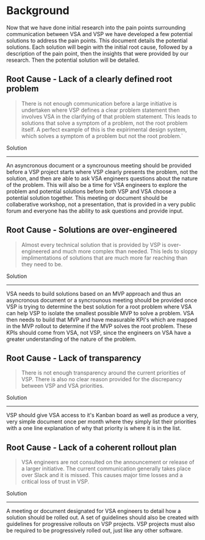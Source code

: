 # Background
Now that we have done initial research into the pain points surrounding communication between VSA and VSP we have developed a few potential solutions to address the pain points. This document details the potential solutions. Each solution will begin with the initial root cause, followed by a description of the pain point, then the insights that were provided by our research. Then the potential solution will be detailed.

## Root Cause - Lack of a clearly defined root problem

> There is not enough communication before a large initiative is undertaken where VSP defines a clear problem statement then involves VSA in the clarifying of that problem statement. This leads to solutions that solve a symptom of a problem, not the root problem itself. A perfect example of this is the expirimental design system,  which solves a symptom of a problem but not the root problem.`



Solution
<hr>
An asyncronous document or a syncrounous meeting should be provided before a VSP project starts where VSP clearly presents the problem, not the solution, and then are able to ask VSA engineers questions about the nature of the problem. This will also be a time for VSA engineers to explore the problem and potential solutions before both VSP and VSA choose a potential solution together. This meeting or document should be collaberative workshop, not a presentation, that is provided in a very public forum and everyone has the ability to ask questions and provide input.


## Root Cause - Solutions are over-engineered

> Almost every technical solution that is provided by VSP is over-engineered and much more complex than needed. This leds to sloppy implimentations of solutions that are much more far reaching than they need to be.


Solution
<hr>
VSA needs to build solutions based on an MVP approach and thus an asyncronous document or a syncrounous meeting should be provided once VSP is trying to determine the best solution for a root problem where VSA can help VSP to isolate the smallest possible MVP to solve a problem. VSA then needs to build that MVP and have measurable KPI's which are mapped in the MVP rollout to determine if the MVP solves the root problem. These KPIs should come from VSA, not VSP, since the engineers on VSA have a greater understanding of the nature of the problem.

## Root Cause - Lack of transparency

> There is not enough transparency around the current priorities of VSP. There is also no clear reason provided for the discrepancy between VSP and VSA priorities.


Solution 
<hr>
VSP should give VSA access to it's Kanban board as well as produce a very, very simple document once per month where they simply list their priorities with a one line explanation of why that priority is where it is in the list.

## Root Cause - Lack of a coherent rollout plan

> VSA engineers are not consulted on the announcement or release  of a larger initiative. The current communication generally takes place over Slack and it is missed. This causes major time losses and a critical loss of trust in VSP.



Solution
<hr>
A meeting or document designated for VSA engineers to detail how a solution should be rolled out. A set of guidelines should also be created with guidelines for progressive rollouts on VSP projects. VSP projects must also be required to be progressively rolled out, just like any other software.



